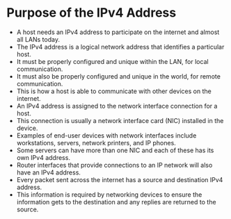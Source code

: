# Purpose of the IPv4 Address

- A host needs an IPv4 address to participate on the internet and almost all LANs today.
- The IPv4 address is a logical network address that identifies a particular host.
- It must be properly configured and unique within the LAN, for local communication.
- It must also be properly configured and unique in the world, for remote communication.
- This is how a host is able to communicate with other devices on the internet.
- An IPv4 address is assigned to the network interface connection for a host.
- This connection is usually a network interface card (NIC) installed in the device.
- Examples of end-user devices with network interfaces include workstations, servers, network printers, and IP phones.
- Some servers can have more than one NIC and each of these has its own IPv4 address.
- Router interfaces that provide connections to an IP network will also have an IPv4 address.
- Every packet sent across the internet has a source and destination IPv4 address. 
- This information is required by networking devices to ensure the information gets to the destination and any replies are returned to the source.


